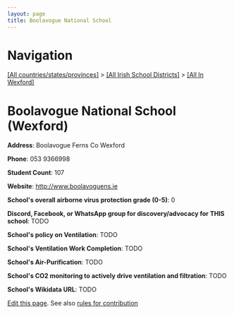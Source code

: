 ```yaml
---
layout: page
title: Boolavogue National School
---
```

# Navigation

[[All countries/states/provinces]](../../..) > [[All Irish School Districts]](../..) > [[All In Wexford]](..)

# Boolavogue National School (Wexford)

**Address**: Boolavogue Ferns Co Wexford

**Phone**: 053 9366998

**Student Count**: 107

**Website**: <http://www.boolavoguens.ie>

**School's overall airborne virus protection grade (0-5)**: 0

**Discord, Facebook, or WhatsApp group for discovery/advocacy for THIS school**: TODO

**School's policy on Ventilation**: TODO

**School's Ventilation Work Completion**: TODO

**School's Air-Purification**: TODO

**School's CO2 monitoring to actively drive ventilation and filtration**: TODO

**School's Wikidata URL**: TODO


[Edit this page](https://github.com/ventilate-schools/Ireland/edit/main/./Wexford/Boolavogue_National_School.md). See also [rules for contribution](../../../contribution-rules/)